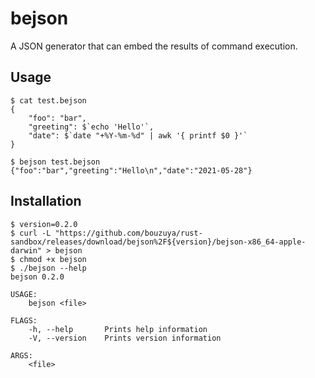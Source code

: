 # bejson

A JSON generator that can embed the results of command execution.

## Usage

```console
$ cat test.bejson
{
    "foo": "bar",
    "greeting": $`echo 'Hello'`,
    "date": $`date "+%Y-%m-%d" | awk '{ printf $0 }'`
}

$ bejson test.bejson
{"foo":"bar","greeting":"Hello\n","date":"2021-05-28"}
```

## Installation

```console
$ version=0.2.0
$ curl -L "https://github.com/bouzuya/rust-sandbox/releases/download/bejson%2F${version}/bejson-x86_64-apple-darwin" > bejson
$ chmod +x bejson
$ ./bejson --help
bejson 0.2.0

USAGE:
    bejson <file>

FLAGS:
    -h, --help       Prints help information
    -V, --version    Prints version information

ARGS:
    <file>
```
